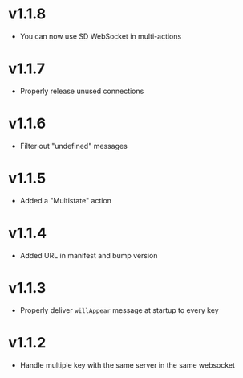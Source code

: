 # v1.1.8
- You can now use SD WebSocket in multi-actions

# v1.1.7
- Properly release unused connections

# v1.1.6
- Filter out "undefined" messages

# v1.1.5
- Added a "Multistate" action

# v1.1.4
- Added URL in manifest and bump version

# v1.1.3
- Properly deliver `willAppear` message at startup to every key

# v1.1.2
- Handle multiple key with the same server in the same websocket